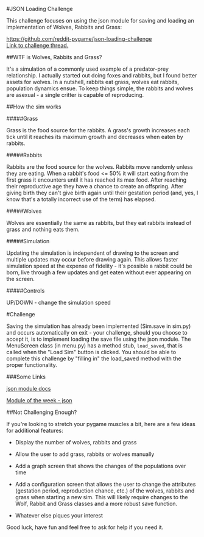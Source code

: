#JSON Loading Challenge

This challenge focuses on using the json module for saving and loading an implementation of Wolves, Rabbits and Grass:

https://github.com/reddit-pygame/json-loading-challenge  
[Link to challenge thread.](https://www.reddit.com/r/pygame/comments/3lafr3/json_loading_challenge/)


##WTF is Wolves, Rabbits and Grass?

It's a simulation of a commonly used example of a predator-prey relationship. I actually started out doing foxes and rabbits, but I found better assets for wolves. In a nutshell, rabbits eat grass, wolves eat rabbits, population dynamics ensue.
 To keep things simple, the rabbits and wolves are asexual - a single critter is capable of reproducing.

##How the sim works

#####Grass

Grass is the food source for the rabbits. A grass's growth increases each tick until it reaches its maximum growth and decreases when eaten by rabbits.

#####Rabbits

Rabbits are the food source for the wolves. Rabbits move randomly unless they are eating. When a rabbit's food <= 50% it will start eating from the first
 grass it encounters until it has reached its max food. After reaching their reproductive age they have a chance to create an offspring. After giving birth they can't
 give birth again until their gestation period (and, yes, I know that's a totally incorrect use of the term) has elapsed.

#####Wolves

Wolves are essentially the same as rabbits, but they eat rabbits instead of grass and nothing eats them.

#####Simulation

Updating the simulation is independent of drawing to the screen and multiple updates may occur before drawing again. This allows faster simulation
 speed at the expense of fidelity - it's possible a rabbit could be born, live through a few updates and get eaten without ever appearing on the screen.

#####Controls

UP/DOWN - change the simulation speed

#Challenge

Saving the simulation has already been implemented (Sim.save in sim.py) and occurs automatically on exit - your challenge, should you choose to accept it,
is to implement loading the save file using the json module. The MenuScreen class (in menu.py) has a method stub, `load_saved`, that is called
when the "Load Sim" button is clicked. You should be able to complete this challenge by "filling in" the load_saved method with the proper functionality.     

###Some Links

[json module docs](https://docs.python.org/2/library/json.html)

[Module of the week - json](https://pymotw.com/2/json/)

##Not Challenging Enough?

If you're looking to stretch your pygame muscles a bit, here are a few ideas for additional features:

- Display the number of wolves, rabbits and grass

- Allow the user to add grass, rabbits or wolves manually

- Add a graph screen that shows the changes of the populations over time

- Add a configuration screen that allows the user to change the attributes (gestation period, reproduction chance, etc.) of the
wolves, rabbits and grass when starting a new sim. This will likely require changes to the Wolf, Rabbit and Grass classes and a 
more robust save function.

- Whatever else piques your interest

Good luck, have fun and feel free to ask for help if you need it.
